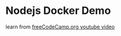 Nodejs Docker Demo
====

learn from [freeCodeCamp.org youtube video](https://www.youtube.com/watch?v=9zUHg7xjIqQ)